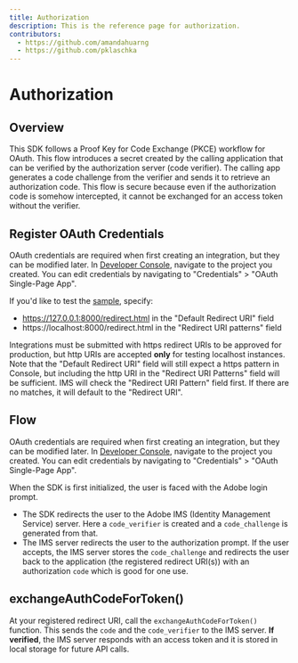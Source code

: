 ```yaml
---
title: Authorization
description: This is the reference page for authorization. 
contributors:
  - https://github.com/amandahuarng
  - https://github.com/pklaschka
--- 
```


# Authorization

## Overview

This SDK follows a Proof Key for Code Exchange (PKCE) workflow for OAuth. This flow introduces a secret created by the calling application that can be verified by the authorization server (code verifier). The calling app generates a code challenge from the verifier and sends it to retrieve an authorization code. This flow is secure because even if the authorization code is somehow intercepted, it cannot be exchanged for an access token without the verifier. 

## Register OAuth Credentials
OAuth credentials are required when first creating an integration, but they can be modified later. In [Developer Console](https://developer.adobe.com/console), navigate to the project you created. You can edit credentials by navigating to "Credentials" > "OAuth Single-Page App".

If you'd like to test the [sample](https://github.com/AdobeDocs/cc-everywhere/tree/main/sample), specify: 
* https://127.0.0.1:8000/redirect.html in the "Default Redirect URI" field
* https://localhost:8000/redirect.html in the "Redirect URI patterns" field

Integrations must be submitted with https redirect URIs to be approved for production, but http URIs are accepted **only** for testing localhost instances. Note that the "Default Redirect URI" field will still expect a https pattern in Console, but including the http URI in the "Redirect URI Patterns" field will be sufficient. IMS will check the "Redirect URI Pattern" field first. If there are no matches, it will default to the "Redirect URI". 

## Flow
OAuth credentials are required when first creating an integration, but they can be modified later. In [Developer Console](https://developer.adobe.com/console), navigate to the project you created. You can edit credentials by navigating to "Credentials" > "OAuth Single-Page App".

When the SDK is first initialized, the user is faced with the Adobe login prompt. 
* The SDK redirects the user to the Adobe IMS (Identity Management Service) server. Here a `code_verifier` is created and a `code_challenge` is generated from that. 
* The IMS server redirects the user to the authorization prompt. If the user accepts, the IMS server stores the `code_challenge` and redirects the user back to the application (the registered redirect URI(s)) with an authorization `code` which is good for one use. 

## exchangeAuthCodeForToken()
At your registered redirect URI, call the `exchangeAuthCodeForToken()` function. This sends the `code` and the `code_verifier` to the IMS server. **If verified**, the IMS server responds with an access token and it is stored in local storage for future API calls. 
